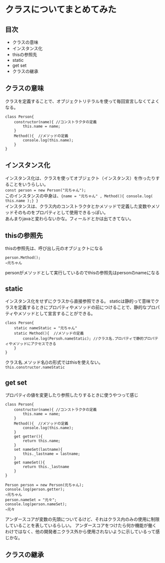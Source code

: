 # クラスについてまとめてみた

## 目次
- クラスの意味
- インスタンス化
- thisの参照先
- static
- get set
- クラスの継承


## クラスの意味
クラスを定義することで、オブジェクトリテラルを使って毎回宣言しなくてよくなる。
```
class Person{
    constructor(name){ //コンストラクタの定義
        this.name = name;
    }
    Method(){  //メソッドの定義
        console.log(this.name);
    }
}
```

## インスタンス化
インスタンス化は、クラスを使ってオブジェクト（インスタンス）を作ったりすることをいうらしい。  
`const person = new Person("元ちゃん");`  
このインスタンスの中身は、`{name = "元ちゃん" , Method(){ console.log( this.name );} }`  
インスタンスは、クラス内のコンストラクタとかメソッドで定義した変数やメソッドそのものをプロパティとして使用できるっぽい。  
あんまりjavaと変わらないかな。フィールドとかは出てきてない。

## thisの参照先
thisの参照先は、呼び出し元のオブジェクトになる
```
person.Method();
⇒元ちゃん
```
personがメソッドとして実行しているのでthisの参照先はpersonのnameになる

## static
インスタンス化をせずにクラスから直接参照できる。
staticは静的って意味でクラスを定義するときにプロパティやメソッドの前につけることで、静的なプロパティやメソッドとして宣言することができる。  
```
class Person{
    static nameStatic = "元ちゃん"
    static Method(){  //メソッドの定義
        console.log(Persoh.nameStatic); //クラス名.プロパティで静的プロパティやメソッドにアクセスできる
    }
}
```
クラス名.メソッド名()の形式ではthisを使えない。
`this.constructor.nameStatic`
## get set
プロパティの値を変更したり参照したりするときに使うやつって感じ
```
class Person{
    constructor(name){ //コンストラクタの定義
        this.name = name;
    }
    Method(){  //メソッドの定義
        console.log(this.name);
    }
    get getter(){
        return this.name;
    }
    set nameSet(lastname){
        this._lastname = lastname;
    }
    get nameSet(){
        return this._lastname
    }
}

Person person = new Person(元ちゃん);
console.log(person.getter);
⇒元ちゃん
person.nameSet = "元々";
console.log(person.nameSet);
⇒元々
```
アンダースコアが変数の先頭についてるけど、それはクラス内のみの使用に制限していることを表しているらしい。
アンダースコアをつけたら何か機能が働くわけではなく、他の開発者ニクラス外から使用されないように示しているって感じかな。

## クラスの継承
